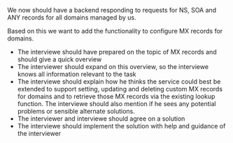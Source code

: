 We now should have a backend responding to requests for NS, SOA and ANY records for all domains managed by us.

Based on this we want to add the functionality to configure MX records for domains.

 * The interviewe should have prepared on the topic of MX records and should give a quick overview
 * The interviewer should expand on this overview, so the interviewe knows all information relevant to the task
 * The interviewe should explain how he thinks the service could best be extended to support setting, updating and deleting custom MX records for domains and to retrieve those MX records via the existing lookup function. The interviewe should also mention if he sees any potential problems or sensible alternate solutions.
 * The interviewer and interviewe should agree on a solution
 * The interviewe should implement the solution with help and guidance of the interviewer